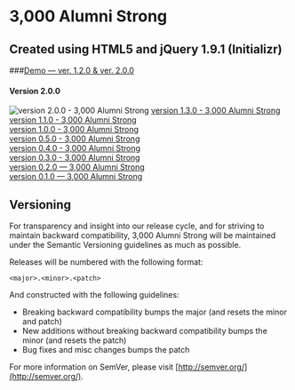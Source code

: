 3,000 Alumni Strong
===================

## Created using HTML5 and jQuery 1.9.1 (Initializr)

###[Demo — ver. 1.2.0 & ver. 2.0.0](http://kkirsche.github.io/3-000_Alumni_Strong/)

#### Version 2.0.0
![version 2.0.0 - 3,000 Alumni Strong](http://i.imgur.com/CIoDykC.jpg "3,000 Alumni Strong")
[version 1.3.0 - 3,000 Alumni Strong](http://i.imgur.com/z0hHNpY.jpg "3,000 Alumni Strong")<br />
[version 1.1.0 - 3,000 Alumni Strong](http://i.imgur.com/JcG4qBI.jpg "3,000 Alumni Strong")<br />
[version 1.0.0 - 3,000 Alumni Strong](http://i.imgur.com/ldtkprf.jpg "3,000 Alumni Strong")<br />
[version 0.5.0 - 3,000 Alumni Strong](http://i.imgur.com/ycPNk67.jpg "3,000 Alumni Strong")<br />
[version 0.4.0 - 3,000 Alumni Strong](http://i.imgur.com/0FnBthK.jpg "3,000 Alumni Strong")<br />
[version 0.3.0 - 3,000 Alumni Strong](http://i.imgur.com/W1sdlmw.jpg "3,000 Alumni Strong")<br />
[version 0.2.0 — 3,000 Alumni Strong](http://i.imgur.com/SrrG093.jpg "3,000 Alumni Strong")<br />
[version 0.1.0 — 3,000 Alumni Strong](http://i.imgur.com/ctigLrQ.jpg "3,000 Alumni Strong")

## Versioning

For transparency and insight into our release cycle, and for striving to maintain backward compatibility, 3,000 Alumni Strong will be maintained under the Semantic Versioning guidelines as much as possible.

Releases will be numbered with the following format:

`<major>.<minor>.<patch>`

And constructed with the following guidelines:

* Breaking backward compatibility bumps the major (and resets the minor and patch)
* New additions without breaking backward compatibility bumps the minor (and resets the patch)
* Bug fixes and misc changes bumps the patch

For more information on SemVer, please visit [http://semver.org/](http://semver.org/).